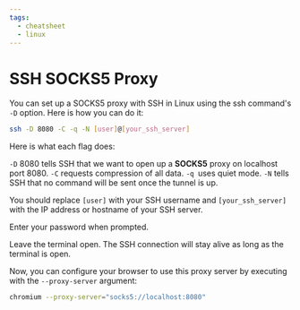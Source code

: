 ```yaml
---
tags:
  - cheatsheet
  - linux
---
```


# SSH SOCKS5 Proxy

You can set up a SOCKS5 proxy with SSH in Linux using the ssh command's `-D`
option. Here is how you can do it:

```bash
ssh -D 8080 -C -q -N [user]@[your_ssh_server]
```

Here is what each flag does:

`-D` 8080 tells SSH that we want to open up a **SOCKS5** proxy on localhost port
8080.
`-C` requests compression of all data.
`-q `uses quiet mode.
`-N` tells SSH that no command will be sent once the tunnel is up.

You should replace `[user]` with your SSH username and `[your_ssh_server]` with
the IP address or hostname of your SSH server.

Enter your password when prompted.

Leave the terminal open. The SSH connection will stay alive as long as the
terminal is open.

Now, you can configure your browser to use this proxy server by executing with
the `--proxy-server` argument:

```bash
chromium --proxy-server="socks5://localhost:8080"
```
